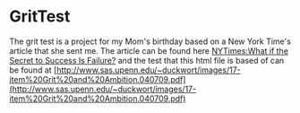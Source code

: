 GritTest
========

The grit test is a project for my Mom's birthday based on a New York
Time's article that she sent me. The article can be found here 
[NYTimes:What if the Secret to Success Is Failure?](http://nyti.ms/nLBqp4) and
the test that this html file is based of can be found at 
[http://www.sas.upenn.edu/~duckwort/images/17-item%20Grit%20and%20Ambition.040709.pdf](http://www.sas.upenn.edu/~duckwort/images/17-item%20Grit%20and%20Ambition.040709.pdf)
